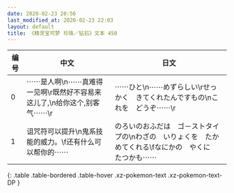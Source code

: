 ```yaml
---
date: 2020-02-23 20:56
last_modified_at: 2020-02-23 22:03
layout: default
title: 《精灵宝可梦 珍珠／钻石》文本 450
---
```

| 编号 | 中文 | 日文 |
| ---- | ---- | ---- |
| 0 | ⋯⋯是人啊\n⋯⋯真难得一见啊\r既然好不容易来这儿了,\n给你这个,别客气⋯⋯\r | ⋯⋯ひと\n⋯⋯めずらしい\rせっかく　きてくれたんですもの\nこれを　どうぞ⋯⋯\r |
| 1 | 诅咒符可以提升\n鬼系技能的威力。\f还有什么可以帮你的⋯⋯ | のろいのおふだは　ゴ－ストタイプの\nわざの　いりょくを　たかめてくれる\fなにかの　やくに　たつかも⋯⋯ |
{: .table .table-bordered .table-hover .xz-pokemon-text .xz-pokemon-text-DP }